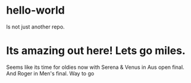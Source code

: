 # hello-world
Is not just another repo.
# Its amazing out here! Lets go miles.
Seems like its time for oldies now with Serena & Venus in Aus open final. And Roger in Men's final. Way to go
